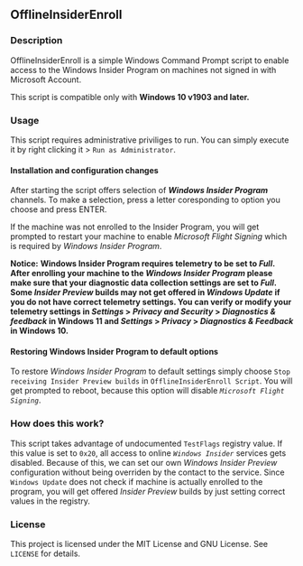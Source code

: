 OfflineInsiderEnroll
--------------------

### Description
OfflineInsiderEnroll is a simple Windows Command Prompt script to enable access
to the Windows Insider Program on machines not signed in with Microsoft Account.

This script is compatible only with **Windows 10 v1903 and later.**

### Usage
This script requires administrative priviliges to run. You can simply execute it
by right clicking it > `Run as Administrator`.

#### Installation and configuration changes
After starting the script offers selection of __*Windows Insider Program*__ channels.
To make a selection, press a letter coresponding to option you choose and press
ENTER.

If the machine was not enrolled to the Insider Program, you will get prompted to
restart your machine to enable *Microsoft Flight Signing* which is required by
*Windows Insider Program*.

**Notice:** __Windows Insider Program requires telemetry to be set to *Full*.
After enrolling your machine to the *Windows Insider Program* please make sure
that your diagnostic data collection settings are set to *Full*. Some *Insider
Preview* builds may not get offered in *Windows Update* if you do not have
correct telemetry settings. You can verify or modify your telemetry settings in
*Settings* > *Privacy and Security* > *Diagnostics & feedback* __in Windows 11__ and *Settings* > *Privacy* > *Diagnostics & Feedback* __in Windows 10__.__

#### Restoring Windows Insider Program to default options
To restore *Windows Insider Program* to default settings simply choose `Stop
receiving Insider Preview builds` in `OfflineInsiderEnroll Script`. You will get prompted
to reboot, because this option will disable *`Microsoft Flight Signing`*.

### How does this work?
This script takes advantage of undocumented `TestFlags` registry value.
If this value is set to `0x20`, all access to online *`Windows Insider`* services
gets disabled. Because of this, we can set our own *Windows Insider Preview*
configuration without being overriden by the contact to the service. Since
`Windows Update` does not check if machine is actually enrolled to the program,
you will get offered *Insider Preview* builds by just setting correct values in
the registry.

### License
This project is licensed under the MIT License and GNU License. See `LICENSE` for details.
